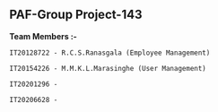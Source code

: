 ## PAF-Group Project-143

**Team Members :-**

    IT20128722 - R.C.S.Ranasgala (Employee Management)

    IT20154226 - M.M.K.L.Marasinghe (User Management)

    IT20201296 -

    IT20206628 -

